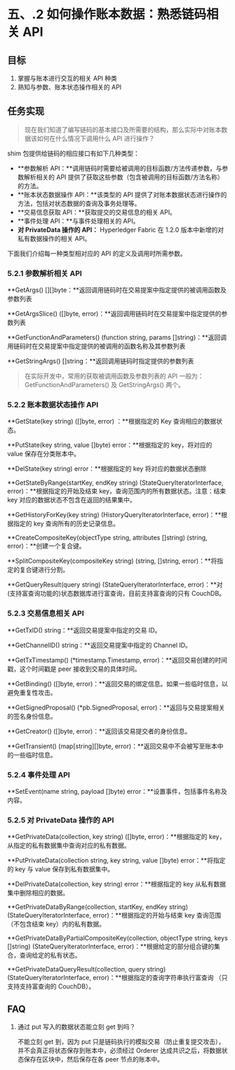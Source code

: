 # 五、.2 如何操作账本数据：熟悉链码相关 API

## 目标

1.  掌握与账本进行交互的相关 API 种类
2.  熟知与参数、账本状态操作相关的 API

## 任务实现

> 现在我们知道了编写链码的基本接口及所需要的结构，那么实际中对账本数据该如何在什么情况下调用什么 API 进行操作？

shim 包提供给链码的相应接口有如下几种类型：

*   **参数解析 API：**调用链码时需要给被调用的目标函数/方法传递参数，与参数解析相关的 API 提供了获取这些参数（包含被调用的目标函数/方法名称）的方法。
*   **账本状态数据操作 API：**该类型的 API 提供了对账本数据状态进行操作的方法，包括对状态数据的查询及事务处理等。
*   **交易信息获取 API：**获取提交的交易信息的相关 API。
*   **事件处理 API：**与事件处理相关的 API。
*   **对 PrivateData 操作的 API：** Hyperledger Fabric 在 1.2.0 版本中新增的对私有数据操作的相关 API。

下面我们介绍每一种类型相对应的 API 的定义及调用时所需参数。

### 5.2.1 参数解析相关 API

**GetArgs() [][]byte：**返回调用链码时在交易提案中指定提供的被调用函数及参数列表

**GetArgsSlice() ([]byte, error)：**返回调用链码时在交易提案中指定提供的参数列表

**GetFunctionAndParameters() (function string, params []string)：**返回调用链码时在交易提案中指定提供的被调用的函数名称及其参数列表

**GetStringArgs() []string：**返回调用链码时指定提供的参数列表

> 在实际开发中，常用的获取被调用函数及参数列表的 API 一般为： GetFunctionAndParameters() 及 GetStringArgs() 两个。

### 5.2.2 账本数据状态操作 API

**GetState(key string) ([]byte, error) ：**根据指定的 Key 查询相应的数据状态。

**PutState(key string, value []byte) error：**根据指定的 key，将对应的 value 保存在分类账本中。

**DelState(key string) error：**根据指定的 key 将对应的数据状态删除

**GetStateByRange(startKey, endKey string) (StateQueryIteratorInterface, error)：**根据指定的开始及结束 key，查询范围内的所有数据状态。注意：结束 key 对应的数据状态不包含在返回的结果集中。

**GetHistoryForKey(key string) (HistoryQueryIteratorInterface, error)：**根据指定的 key 查询所有的历史记录信息。

**CreateCompositeKey(objectType string, attributes []string) (string, error)：**创建一个复合键。

**SplitCompositeKey(compositeKey string) (string, []string, error)：**将指定的复合键进行分割。

**GetQueryResult(query string) (StateQueryIteratorInterface, error)：**对(支持富查询功能的)状态数据库进行富查询，目前支持富查询的只有 CouchDB。

### 5.2.3 交易信息相关 API

**GetTxID() string：**返回交易提案中指定的交易 ID。

**GetChannelID() string：**返回交易提案中指定的 Channel ID。

**GetTxTimestamp() (*timestamp.Timestamp, error)：**返回交易创建的时间戳，这个时间戳是 peer 接收到交易的具体时间。

**GetBinding() ([]byte, error)：**返回交易的绑定信息。如果一些临时信息，以避免重复性攻击。

**GetSignedProposal() (*pb.SignedProposal, error)：**返回与交易提案相关的签名身份信息。

**GetCreator() ([]byte, error)：**返回该交易提交者的身份信息。

**GetTransient() (map[string][]byte, error)：**返回交易中不会被写至账本中的一些临时信息。

### 5.2.4 事件处理 API

**SetEvent(name string, payload []byte) error：**设置事件，包括事件名称及内容。

### 5.2.5 对 PrivateData 操作的 API

**GetPrivateData(collection, key string) ([]byte, error)：**根据指定的 key，从指定的私有数据集中查询对应的私有数据。

**PutPrivateData(collection string, key string, value []byte) error：**将指定的 key 与 value 保存到私有数据集中。

**DelPrivateData(collection, key string) error：**根据指定的 key 从私有数据集中删除相应的数据。

**GetPrivateDataByRange(collection, startKey, endKey string) (StateQueryIteratorInterface, error)：**根据指定的开始与结束 key 查询范围（不包含结束 key）内的私有数据。

**GetPrivateDataByPartialCompositeKey(collection, objectType string, keys []string) (StateQueryIteratorInterface, error)：**根据给定的部分组合键的集合，查询给定的私有状态。

**GetPrivateDataQueryResult(collection, query string) (StateQueryIteratorInterface, error)：**根据指定的查询字符串执行富查询 （只支持支持富查询的 CouchDB）。

## FAQ

1.  通过 put 写入的数据状态能立刻 get 到吗？

    不能立刻 get 到，因为 put 只是链码执行的模拟交易（防止重复提交攻击），并不会真正将状态保存到账本中，必须经过 Orderer 达成共识之后，将数据状态保存在区块中，然后保存在各 peer 节点的账本中。